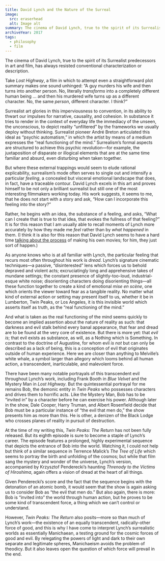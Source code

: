 ```yaml
---
title: David Lynch and the Nature of the Surreal
image:
  src: eraserhead
  alt: Image alt
summary: The cinema of David Lynch, true to the spirit of its Surrealist predecessors in art and film, has always resisted conventional characterization or description.
archiveYear: 2017
tags:
  - philosophy
  - film
---
```


The cinema of David Lynch, true to the spirit of its Surrealist predecessors in art and film, has always resisted conventional characterization or description.

Take _Lost Highway_, a film in which to attempt even a straightforward plot summary makes one sound unhinged: “A guy murders his wife and then turns into another person. No, literally _transforms_ into a completely different human being ... and then his murdered wife turns up as a different character. No, the same _person_, different character. I think?”

Surrealist art glories in this imperviousness to convention, in its ability to thwart our impulses for narrative, causality, and cohesion. In substance it tries to render in the context of everyday life the immediacy of the unseen, the unconscious, to depict reality “unfiltered” by the frameworks we usually deploy without thinking. Surrealist pioneer André Breton articulated this ideal as “psychic automatism,” in which the artist by means of a medium expresses the “real functioning of the mind.” Surrealism’s formal aspects are structured to achieve this psychic revolution—for example, the juxtaposition of disparate or illogical elements that are at the same time familiar and absurd, even disturbing when taken together.

But where these external trappings would seem to elude rational explicability, surrealism’s mode often serves to single out and intensify a particular _feeling_, a concealed but visceral emotional landscape that does, in fact, have a traceable contour. David Lynch excels in this art and proves himself to be not only a brilliant surrealist but still one of the most interesting filmmakers working today. His work suggests, it seems to me, that he does not start with a story and ask, “How can I incorporate this feeling into the story?”

Rather, he begins with an idea, the substance of a feeling, and asks, “What can I create that is true to that idea, that evokes the fullness of that feeling?” It is for this reason that I am usually able to recall moments of Lynch more accurately by how they made me _feel_ rather than by _what happened_ in them. (I think it is also for this reason that David Lynch seems to have a hard time [talking about the process](https://www.youtube.com/watch?v=_rcv1W146Gs) of making his own movies; for him, they just sort of happen.)

As anyone knows who is at all familiar with Lynch, the particular feeling that recurs most often throughout his work is _dread_. Lynch’s signature cinematic techniques—a passive, “disinterested” lens which forces us to behold depraved and violent acts; excruciatingly long and apprehensive takes of mundane settings; the constant presence of slightly-too-loud, industrial-esque white noise; disorienting characters doing disorienting things—all these function together to create a kind of emotional _mise en scène_, one which orients the viewer toward fear as a tangible reality. No matter what kind of external action or setting may present itself to us, whether it be in Lumberton, Twin Peaks, or Los Angeles, it is this invisible world which asserts itself as truth, as the “real functioning of the mind.”

And what is taken as the real functioning of the mind seems quickly to become an implied assertion about the nature of reality as such: that darkness and evil stalk behind every banal appearance, that fear and dread are to be found at the very core of existence. But there is more yet: that _evil is_; that evil exists as substance, as will, as a Nothing which is Something. In contrast to the doctrine of Augustine, for whom evil _is not_ but can only be described as a lack of being, this is a conception of evil that originates outside of human experience. Here we are closer than anything to Melville’s white whale, a symbol larger than allegory which looms behind all human action, a transcendent, inarticulable, and malevolent force.

There have been many notable portrayals of this transcendent evil throughout Lynch’s work, including Frank Booth in _Blue Velvet_ and the Mystery Man in _Lost Highway_. But the quintessential portrayal for me remains Bob, the demonic entity in _Twin Peaks_ who possesses characters and drives them to horrific acts. Like the Mystery Man, Bob has to be “invited in” by a character before he can exercise his power. Although later in the show, Dale Cooper, Harry Truman, and Albert Rosenfield decide that Bob must be a particular instance of “the evil that men do,” the show presents him as more than this. He is other, a denizen of the Black Lodge who crosses planes of reality in pursuit of destruction.

At the time of my writing this, _Twin Peaks: The Return_ has not been fully released. But its eighth episode is sure to become a staple of Lynch’s career. The episode features a prolonged, highly experimental sequence that depicts the entrance of Bob into the world. Watching it, I could not help but think of a similar sequence in Terrence Malick’s _The Tree of Life_ which seems to portray the birth and unfolding of the cosmos; but while that film sang the mystery and wonder of the universe, Lynch’s version, accompanied by Krzysztof Penderecki’s haunting _Threnody to the Victims of Hiroshima_, again offers a vision of dread at the heart of all things.

Given Penderecki’s score and the fact that the sequence begins with the detonation of an atomic bomb, it would seem that the show is again asking us to consider Bob as “the evil that men do.” But also again, there is more: Bob is “invited into” the world through human action, but he proves to be some kind of transcendent force, a thing which we can’t control or understand.

However, _Twin Peaks: The Return_ also posits—more so than much of Lynch’s work—the existence of an equally transcendent, radically-other force of good, and this is why I have come to interpret Lynch’s surrealistic worlds as essentially Manichaean, a testing ground for the cosmic forces of good and evil. By relegating the powers of light and dark to their own separate and legitimate spheres, Manichaeism avoids the problem of theodicy. But it also leaves open the question of which force will prevail in the end.

